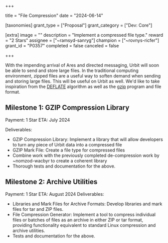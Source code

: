 +++

title = "File Compression"
date = "2024-06-14"

[taxonomies]
grant_type = ["Proposal"]
grant_category = ["Dev: Core"]

[extra]
image = ""
description = "Implement a compressed file type."
reward = "2 Stars"
assignee = ["~ramsyd-sanryg"]
champion = ["~rovnys-ricfer"]
grant_id = "P0357"
completed = false
canceled = false

+++

With the impending arrival of Ares and directed messaging, Urbit will soon be able to send and store large files. In the traditional computing environment, zipped files are a useful way to soften demand when sending and storing large files. This will be useful on Urbit as well. We'd like to take inspiration from the [DEFLATE](https://en.wikipedia.org/wiki/Deflate) algorithm as well as the [gzip](https://en.wikipedia.org/wiki/Gzip) program and file format.


## Milestone 1: GZIP Compression Library
Payment: 1 Star
ETA: July 2024

Deliverables:
- GZIP Compression Library: Implement a library that will allow developers to turn any piece of Urbit data into a compressed file
- GZIP Mark File: Create a file type for compressed files
- Combine work with the previously completed de-compression work by ~nomzod-wacbyr to create a coherent library
- Thorough tests and documentation for the above.

## Milestone 2: Archive Utilities
Payment: 1 Star
ETA: August 2024
Deliverables:
- Libraries and Mark Files for Archive Formats: Develop libraries and mark files for tar and ZIP files.
- File Compression Generator: Implement a tool to compress individual files or batches of files as an archive in either ZIP or tar format, providing functionality equivalent to standard Linux compression and archive utilities.
- Tests and documentation for the above.
